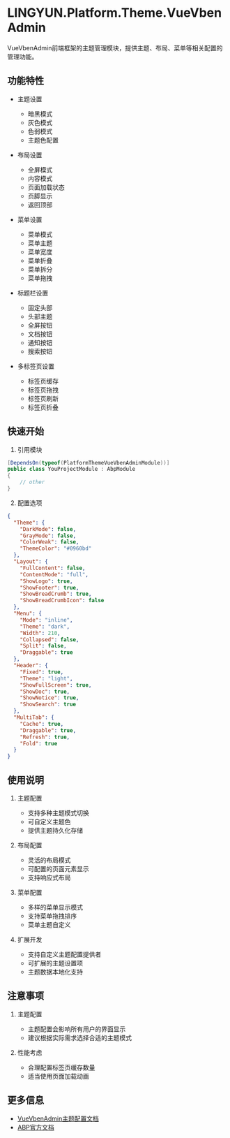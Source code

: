 # LINGYUN.Platform.Theme.VueVbenAdmin

VueVbenAdmin前端框架的主题管理模块，提供主题、布局、菜单等相关配置的管理功能。

## 功能特性

* 主题设置
  * 暗黑模式
  * 灰色模式
  * 色弱模式
  * 主题色配置

* 布局设置
  * 全屏模式
  * 内容模式
  * 页面加载状态
  * 页脚显示
  * 返回顶部

* 菜单设置
  * 菜单模式
  * 菜单主题
  * 菜单宽度
  * 菜单折叠
  * 菜单拆分
  * 菜单拖拽

* 标题栏设置
  * 固定头部
  * 头部主题
  * 全屏按钮
  * 文档按钮
  * 通知按钮
  * 搜索按钮

* 多标签页设置
  * 标签页缓存
  * 标签页拖拽
  * 标签页刷新
  * 标签页折叠

## 快速开始

1. 引用模块
```csharp
[DependsOn(typeof(PlatformThemeVueVbenAdminModule))]
public class YouProjectModule : AbpModule
{
    // other
}
```

2. 配置选项
```json
{
  "Theme": {
    "DarkMode": false,
    "GrayMode": false,
    "ColorWeak": false,
    "ThemeColor": "#0960bd"
  },
  "Layout": {
    "FullContent": false,
    "ContentMode": "full",
    "ShowLogo": true,
    "ShowFooter": true,
    "ShowBreadCrumb": true,
    "ShowBreadCrumbIcon": false
  },
  "Menu": {
    "Mode": "inline",
    "Theme": "dark",
    "Width": 210,
    "Collapsed": false,
    "Split": false,
    "Draggable": true
  },
  "Header": {
    "Fixed": true,
    "Theme": "light",
    "ShowFullScreen": true,
    "ShowDoc": true,
    "ShowNotice": true,
    "ShowSearch": true
  },
  "MultiTab": {
    "Cache": true,
    "Draggable": true,
    "Refresh": true,
    "Fold": true
  }
}
```

## 使用说明

1. 主题配置
   * 支持多种主题模式切换
   * 可自定义主题色
   * 提供主题持久化存储

2. 布局配置
   * 灵活的布局模式
   * 可配置的页面元素显示
   * 支持响应式布局

3. 菜单配置
   * 多样的菜单显示模式
   * 支持菜单拖拽排序
   * 菜单主题自定义

4. 扩展开发
   * 支持自定义主题配置提供者
   * 可扩展的主题设置项
   * 主题数据本地化支持

## 注意事项

1. 主题配置
   * 主题配置会影响所有用户的界面显示
   * 建议根据实际需求选择合适的主题模式

2. 性能考虑
   * 合理配置标签页缓存数量
   * 适当使用页面加载动画

## 更多信息

* [VueVbenAdmin主题配置文档](https://doc.vvbin.cn/guide/design.html)
* [ABP官方文档](https://docs.abp.io/)
